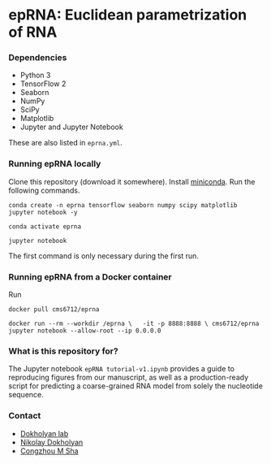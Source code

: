 # epRNA: Euclidean parametrization of RNA #

### Dependencies ###

* Python 3
* TensorFlow 2
* Seaborn
* NumPy
* SciPy
* Matplotlib
* Jupyter and Jupyter Notebook

These are also listed in `eprna.yml`.

### Running epRNA locally ###
Clone this repository (download it somewhere). Install [miniconda](https://docs.conda.io/en/latest/miniconda.html). Run the following commands.

`conda create -n eprna tensorflow seaborn numpy scipy matplotlib jupyter notebook -y`

`conda activate eprna`

`jupyter notebook`

The first command is only necessary during the first run.

### Running epRNA from a Docker container ###
Run 

`docker pull cms6712/eprna`


`docker run --rm --workdir /eprna \  
  -it -p 8888:8888 \
  cms6712/eprna jupyter notebook --allow-root --ip 0.0.0.0`

### What is this repository for? ###

The Jupyter notebook `epRNA tutorial-v1.ipynb` provides a guide to reproducing figures from our manuscript, 
as well as a production-ready script for predicting a coarse-grained RNA model from solely the nucleotide sequence.

### Contact ###

* [Dokholyan lab](https://dokhlab.med.psu.edu/)
* [Nikolay Dokholyan](mailto:dokh@psu.edu)
* [Congzhou M Sha](mailto:cms6712@psu.edu)